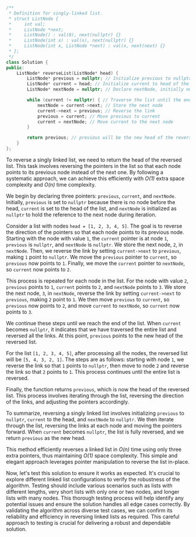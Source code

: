 ```cpp
/**
 * Definition for singly-linked list.
 * struct ListNode {
 *     int val;
 *     ListNode *next;
 *     ListNode() : val(0), next(nullptr) {}
 *     ListNode(int x) : val(x), next(nullptr) {}
 *     ListNode(int x, ListNode *next) : val(x, next(next) {}
 * };
 */
class Solution {
public:
    ListNode* reverseList(ListNode* head) {
        ListNode* previous = nullptr; // Initialize previous to nullptr
        ListNode* current = head; // Initialize current to head of the list
        ListNode* nextNode = nullptr; // Declare nextNode, initially nullptr

        while (current != nullptr) { // Traverse the list until the end
            nextNode = current->next; // Store the next node
            current->next = previous; // Reverse the link
            previous = current; // Move previous to current
            current = nextNode; // Move current to the next node
        }

        return previous; // previous will be the new head of the reversed list
    }
};
```

To reverse a singly linked list, we need to return the head of the reversed list. This task involves reversing the pointers in the list so that each node points to its previous node instead of the next one. By following a systematic approach, we can achieve this efficiently with *O(1)* extra space complexity and *O(n)* time complexity.

We begin by declaring three pointers: `previous`, `current`, and `nextNode`. Initially, `previous` is set to `nullptr` because there is no node before the head, `current` is set to the head of the list, and `nextNode` is initialized as `nullptr` to hold the reference to the next node during iteration.

Consider a list with nodes `head = [1, 2, 3, 4, 5]`. The goal is to reverse the direction of the pointers so that each node points to its previous node. Starting with the node with value `1`, the `current` pointer is at node `1`, `previous` is `nullptr`, and `nextNode` is `nullptr`. We store the next node, `2`, in `nextNode`. Then, we reverse the link by setting `current->next` to `previous`, making `1` point to `nullptr`. We move the `previous` pointer to `current`, so `previous` now points to `1`. Finally, we move the `current` pointer to `nextNode`, so `current` now points to `2`.

This process is repeated for each node in the list. For the node with value `2`, `previous` points to `1`, `current` points to `2`, and `nextNode` points to `3`. We store the next node, `3`, in `nextNode`, reverse the link by setting `current->next` to `previous`, making `2` point to `1`. We then move `previous` to `current`, so `previous` now points to `2`, and move `current` to `nextNode`, so `current` now points to `3`.

We continue these steps until we reach the end of the list. When `current` becomes `nullptr`, it indicates that we have traversed the entire list and reversed all the links. At this point, `previous` points to the new head of the reversed list.

For the list `[1, 2, 3, 4, 5]`, after processing all the nodes, the reversed list will be `[5, 4, 3, 2, 1]`. The steps are as follows: starting with node `1`, we reverse the link so that `1` points to `nullptr`, then move to node `2` and reverse the link so that `2` points to `1`. This process continues until the entire list is reversed.

Finally, the function returns `previous`, which is now the head of the reversed list. This process involves iterating through the list, reversing the direction of the links, and adjusting the pointers accordingly.

To summarize, reversing a singly linked list involves initializing `previous` to `nullptr`, `current` to the head, and `nextNode` to `nullptr`. We then iterate through the list, reversing the links at each node and moving the pointers forward. When `current` becomes `nullptr`, the list is fully reversed, and we return `previous` as the new head.

This method efficiently reverses a linked list in *O(n)* time using only three extra pointers, thus maintaining *O(1)* space complexity. This simple and elegant approach leverages pointer manipulation to reverse the list in-place.

Now, let's test this solution to ensure it works as expected. It's crucial to explore different linked list configurations to verify the robustness of the algorithm. Testing should include various scenarios such as lists with different lengths, very short lists with only one or two nodes, and longer lists with many nodes. This thorough testing process will help identify any potential issues and ensure the solution handles all edge cases correctly. By validating the algorithm across diverse test cases, we can confirm its reliability and efficiency in reversing linked lists as required. This careful approach to testing is crucial for delivering a robust and dependable solution.